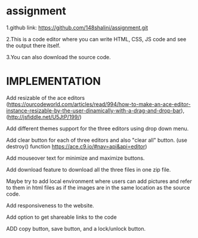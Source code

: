 # assignment
1.github link: https://github.com/148shalini/assignment.git

2.This is a code editor where you can write HTML, CSS, JS code and see the output there itself.

3.You can also download the source code.


# IMPLEMENTATION

Add resizable of the ace editors (https://ourcodeworld.com/articles/read/994/how-to-make-an-ace-editor-instance-resizable-by-the-user-dinamically-with-a-drag-and-drop-bar), (http://jsfiddle.net/U5JtP/199/)

Add different themes support for the three editors using drop down menu.

Add clear button for each of three editors and also "clear all" button. (use destroy() function https://ace.c9.io/#nav=api&api=editor)

Add mouseover text for minimize and maximize buttons.

Add download feature to download all the three files in one zip file.

Maybe try to add local environment where users can add pictures and refer to them in html files as if the images are in the same location as the source code.

Add responsiveness to the website.

Add option to get shareable links to the code

ADD copy button, save button, and a lock/unlock button.
